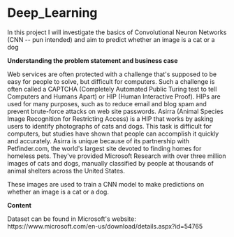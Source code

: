 # Deep_Learning

<p>In this project I will investigate the basics of Convolutional Neuron Networks (CNN -- pun intended) and aim to predict whether an image is a cat or a dog
<p><b>Understanding the problem statement and business case</b>
<p>Web services are often protected with a challenge that's supposed to be easy for people to solve, but difficult for computers. Such a challenge is often called a CAPTCHA (Completely Automated Public Turing test to tell Computers and Humans Apart) or HIP (Human Interactive Proof). HIPs are used for many purposes, such as to reduce email and blog spam and prevent brute-force attacks on web site passwords. Asirra (Animal Species Image Recognition for Restricting Access) is a HIP that works by asking users to identify photographs of cats and dogs. This task is difficult for computers, but studies have shown that people can accomplish it quickly and accurately. Asirra is unique because of its partnership with Petfinder.com, the world's largest site devoted to finding homes for homeless pets. They've provided Microsoft Research with over three million images of cats and dogs, manually classified by people at thousands of animal shelters across the United States. 
  
  
<p>These images are used to train a CNN model to make predictions on whether an image is a cat or a dog.
<p><b>Content</b><p>
<p>Dataset can be found in Microsoft's website: https://www.microsoft.com/en-us/download/details.aspx?id=54765
